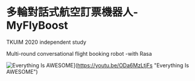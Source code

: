 # 多輪對話式航空訂票機器人-MyFlyBoost
 
TKUIM 2020 independent study  

Multi-round conversational flight booking robot -with Rasa  

![Everything Is AWESOME](http://i.imgur.com/Ot5DWAW.png)](https://youtu.be/ODa6MzLtjFs "Everything Is AWESOME")
